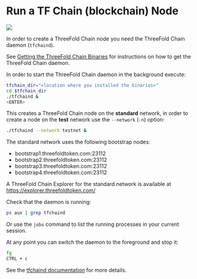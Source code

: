 # Run a TF Chain (blockchain) Node

![](https://images.unsplash.com/photo-1494565108644-2af890493b92?ixlib=rb-0.3.5&ixid=eyJhcHBfaWQiOjEyMDd9&s=d03c0ba324a6c5279787ab9884b7371c&auto=format&fit=crop&w=1350&q=80)

In order to create a ThreeFold Chain node you need the ThreeFold Chain daemon (`tfchaind`).

See [Getting the ThreeFold Chain Binaries](/tech/technology/get_binaries.md) for instructions on how to get the ThreeFold Chain daemon.

In order to start the ThreeFold Chain daemon in the background execute:
```bash
tfchain_dir="<location where you installed the binaries>"
cd $tfchain_dir
./tfchaind &
<ENTER>
```

This creates a ThreeFold Chain node on the **standard** network, in order to create a node on the **test** network use the `--network` (`-n`) option:
```bash
./tfchaind --network testnet & 
```

The standard network uses the following bootstrap nodes:
- bootstrap1.threefoldtoken.com:23112
- bootstrap2.threefoldtoken.com:23112
- bootstrap3.threefoldtoken.com:23112
- bootstrap4.threefoldtoken.com:23112

A ThreeFold Chain Explorer for the standard network is available at https://explorer.threefoldtoken.com/

Check that the daemon is running:
```bash
ps aux | grep tfchaind
```

Or use the `jobs` command to list the running processes in your current session.

At any point you can switch the daemon to the foreground and stop it:
```bash
fg
CTRL + c
```

See the [tfchaind documentation](https://github.com/threefoldfoundation/tfchain/blob/master/doc/tfchaind.md) for more details.